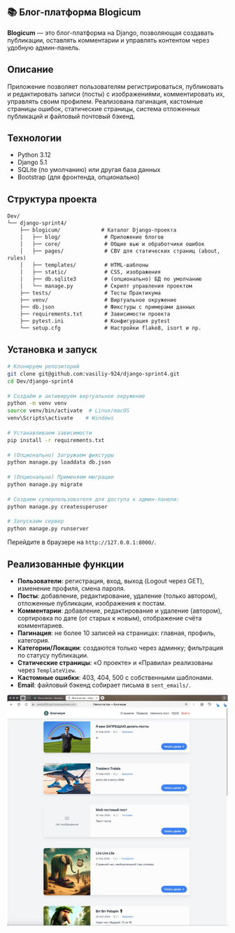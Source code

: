 
## 📚 Блог-платформа Blogicum

**Blogicum** — это блог-платформа на Django, позволяющая создавать публикации, оставлять комментарии и управлять контентом через удобную админ-панель.

## Описание

Приложение позволяет пользователям регистрироваться, публиковать и редактировать записи (посты) с изображениями, комментировать их, управлять своим профилем. Реализована пагинация, кастомные страницы ошибок, статические страницы, система отложенных публикаций и файловый почтовый бэкенд.

## Технологии

- Python 3.12
- Django 5.1
- SQLite (по умолчанию) или другая база данных
- Bootstrap (для фронтенда, опционально)

## Структура проекта

```
Dev/
└── django-sprint4/
    ├── blogicum/             # Каталог Django-проекта
    │   ├── blog/              # Приложение блогов
    │   ├── core/              # Общие вью и обработчики ошибок
    │   ├── pages/             # CBV для статических страниц (about, rules)
    │   ├── templates/         # HTML-шаблоны
    │   ├── static/            # CSS, изображения
    │   ├── db.sqlite3         # (опционально) БД по умолчанию
    │   └── manage.py          # Скрипт управления проектом
    ├── tests/                 # Тесты Практикума
    ├── venv/                  # Виртуальное окружение
    ├── db.json                # Фикстуры с примерами данных
    ├── requirements.txt       # Зависимости проекта
    ├── pytest.ini             # Конфигурация pytest
    └── setup.cfg              # Настройки flake8, isort и пр.
```

## Установка и запуск

```bash
# Клонируем репозиторий
git clone git@github.com:vasiliy-924/django-sprint4.git
cd Dev/django-sprint4

# Создаём и активируем виртуальное окружение
python -m venv venv
source venv/bin/activate  # Linux/macOS
venv\Scripts\activate    # Windows

# Устанавливаем зависимости
pip install -r requirements.txt

# (Опционально) Загружаем фикстуры
python manage.py loaddata db.json

# (Опционально) Применяем миграции
python manage.py migrate

# Создаем суперпользователя для доступа к админ-панели:
python manage.py createsuperuser

# Запускаем сервер
python manage.py runserver
```

Перейдите в браузере на `http://127.0.0.1:8000/`.

## Реализованные функции

- **Пользователи**: регистрация, вход, выход (Logout через GET), изменение профиля, смена пароля.
- **Посты**: добавление, редактирование, удаление (только автором), отложенные публикации, изображения к постам.
- **Комментарии**: добавление, редактирование и удаление (автором), сортировка по дате (от старых к новым), отображение счёта комментариев.
- **Пагинация**: не более 10 записей на страницах: главная, профиль, категория.
- **Категории/Локации**: создаются только через админку; фильтрация по статусу публикации.
- **Статические страницы**: «О проекте» и «Правила» реализованы через `TemplateView`.
- **Кастомные ошибки**: 403, 404, 500 с собственными шаблонами.
- **Email**: файловый бэкенд собирает письма в `sent_emails/`.


![alt text](README_img1.png)
